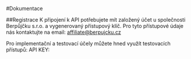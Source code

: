 #Dokumentace

##Registrace
K připojení k API potřebujete mít založený účet u společnosti Berpůjčku s.r.o. a vygenerovaný přístupový klíč. 
Pro tyto přístupové údaje nás kontaktujte na email: affiliate@berpujcku.cz

Pro implementační a testovací účely můžete hned využít testovacích přístupů: 
API KEY: 

